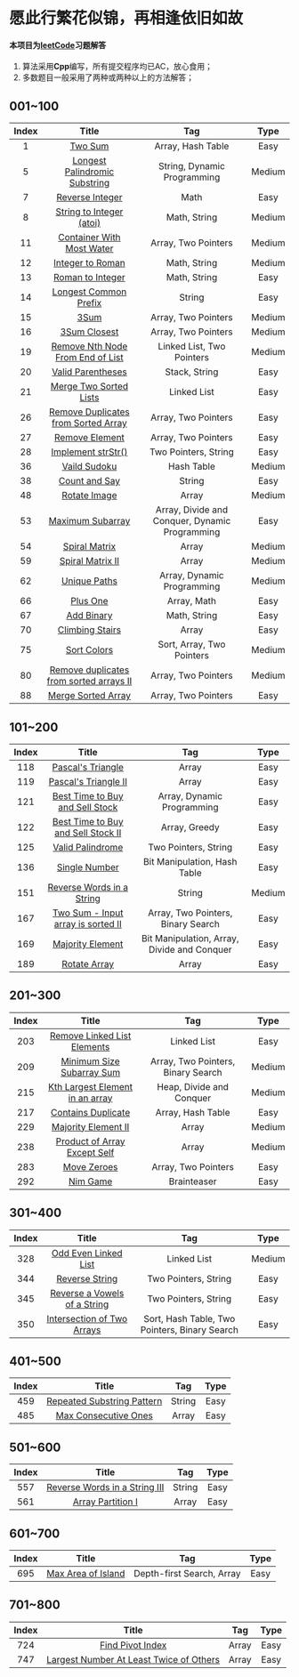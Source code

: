# 愿此行繁花似锦，再相逢依旧如故
#### 本项目为[leetCode](https://leetcode-cn.com/)习题解答

1. 算法采用**Cpp**编写，所有提交程序均已AC，放心食用；
2. 多数题目一般采用了两种或两种以上的方法解答；



## 001~100

| Index |                Title                |         Tag         | Type |
| :---: | :---------------------------------: | :--: | :--: |
| 1 | [Two Sum][001] | Array, Hash Table | Easy |
| 5 | [Longest Palindromic Substring][005] | String, Dynamic Programming | Medium |
| 7 | [Reverse Integer][007] | Math | Easy |
| 8 | [String to Integer (atoi)][008] | Math, String | Medium |
| 11 | [Container With Most Water][011] | Array, Two Pointers | Medium |
| 12 | [Integer to Roman][012] | Math, String | Medium |
| 13 | [Roman to Integer][013] | Math, String | Easy |
| 14 | [ Longest Common Prefix][014] | String | Easy |
| 15 | [3Sum][015] | Array, Two Pointers | Medium |
| 16 | [3Sum Closest][016] | Array, Two Pointers | Medium |
| 19 | [Remove Nth Node From End of List][019] | Linked List, Two Pointers | Medium |
| 20 | [Valid Parentheses][020] | Stack, String | Easy |
| 21 | [Merge Two Sorted Lists][021] | Linked List | Easy |
| 26 | [Remove Duplicates from Sorted Array][026] | Array, Two Pointers | Easy |
| 27 | [Remove Element][027] | Array, Two Pointers | Easy |
| 28 | [Implement strStr()][028] | Two Pointers, String | Easy |
| 36 | [Vaild Sudoku][036] | Hash Table | Medium |
| 38 | [Count and Say][038] | String | Easy |
| 48 | [Rotate Image][048] | Array | Medium |
| 53 | [ Maximum Subarray][053] | Array, Divide and Conquer, Dynamic Programming | Easy |
| 54 | [Spiral Matrix][054] | Array | Medium |
| 59 | [ Spiral Matrix II][059] | Array | Medium |
| 62 | [Unique Paths][062] | Array, Dynamic Programming | Medium |
| 66 | [Plus One][066] | Array, Math | Easy |
| 67 | [Add Binary][067] | Math, String | Easy |
| 70 | [ Climbing Stairs][070] | Array | Easy |
| 75 | [Sort Colors][075] | Sort, Array, Two Pointers | Medium |
| 80 | [Remove duplicates from sorted arrays II][080] | Array, Two Pointers | Medium |
| 88 | [Merge Sorted Array][088] | Array, Two Pointers | Easy |


## 101~200
| Index |                Title                |         Tag         | Type |
| :---: | :---------------------------------: | :--: | :--: |
| 118 | [Pascal's Triangle][118] | Array | Easy |
| 119 | [Pascal's Triangle Ⅱ][118] | Array | Easy |
| 121 | [Best Time to Buy and Sell Stock][121] | Array, Dynamic Programming | Easy |
| 122 | [Best Time to Buy and Sell Stock II][122] | Array, Greedy | Easy |
| 125 | [Valid Palindrome][125] | Two Pointers, String | Easy |
| 136 | [Single Number][136] | Bit Manipulation, Hash Table | Easy |
| 151 | [Reverse Words in a String][151] | String | Medium |
| 167 | [Two Sum - Input array is sorted Ⅱ][167] | Array, Two Pointers, Binary Search | Easy |
| 169 | [Majority Element][169] | Bit Manipulation, Array, Divide and Conquer | Easy |
| 189 | [Rotate Array][189] | Array | Easy |

## 201~300
| Index |                Title                |         Tag         | Type |
| :---: | :---------------------------------: | :--: | :--: |
| 203 | [Remove Linked List Elements][203] | Linked List | Easy |
| 209 | [Minimum Size Subarray Sum][209] | Array, Two Pointers, Binary Search | Medium |
| 215 | [Kth Largest Element in an array][215] | Heap, Divide and Conquer | Medium |
| 217 | [Contains Duplicate][217] | Array, Hash Table | Easy |
| 229 | [Majority Element II][229] | Array | Medium |
| 238 | [Product of Array Except Self][238] | Array | Medium |
| 283 | [Move Zeroes][283] | Array, Two Pointers | Easy |
| 292 | [Nim Game][292] | Brainteaser | Easy |

## 301~400
| Index |                Title                |         Tag         | Type |
| :---: | :---------------------------------: | :--: | :--: |
| 328 | [Odd Even Linked List][328] | Linked List | Medium |
| 344 | [Reverse String][344] | Two Pointers, String | Easy |
| 345 | [Reverse a Vowels of  a String][345] | Two Pointers, String | Easy |
| 350 | [Intersection of Two Arrays][350] | Sort, Hash Table, Two Pointers, Binary Search | Easy |

## 401~500
| Index |                Title                |         Tag         | Type |
| :---: | :---------------------------------: | :--: | :--: |
| 459 | [Repeated Substring Pattern][459] | String | Easy |
| 485 | [Max Consecutive Ones][485] | Array | Easy |

## 501~600
| Index |                Title                |         Tag         | Type |
| :---: | :---------------------------------: | :--: | :--: |
| 557 | [Reverse Words in a String III][557] | String | Easy |
| 561 | [Array Partition Ⅰ][561] | Array | Easy |

## 601~700
| Index |                Title                |         Tag         | Type |
| :---: | :---------------------------------: | :--: | :--: |
| 695 | [Max Area of Island][695] | Depth-first Search, Array | Easy |

## 701~800
| Index |                Title                |         Tag         | Type |
| :---: | :---------------------------------: | :--: | :--: |
| 724 | [Find Pivot Index][724] | Array | Easy |
| 747 | [Largest Number At Least Twice of Others][747] | Array | Easy |



[001]: https://github.com/Cloving/Cpp-LeetCode/blob/master/Array/Two%20Sum%EF%BC%88%E4%B8%A4%E6%95%B0%E4%B9%8B%E5%92%8C%EF%BC%89.cpp
[005]: https://www.google.com
[007]: https://www.google.com
[008]: https://www.google.com
[011]: https://github.com/Cloving/Cpp-LeetCode/blob/master/Array/Container%20With%20Most%20Water%EF%BC%88%E7%9B%9B%E6%B0%B4%E6%9C%80%E5%A4%9A%E7%9A%84%E5%AE%B9%E5%99%A8%EF%BC%89.cpp
[012]: https://www.google.com
[013]: https://www.google.com
[014]: https://www.google.com
[015]: https://www.google.com
[016]: https://www.google.com
[019]: https://www.google.com
[020]: https://www.google.com
[021]: https://www.google.com
[026]: https://github.com/Cloving/Cpp-LeetCode/blob/master/Array/Remove%20duplicates%20from%20sorted%20arrays%EF%BC%88%E4%BB%8E%E6%8E%92%E5%BA%8F%E6%95%B0%E7%BB%84%E4%B8%AD%E5%88%A0%E9%99%A4%E9%87%8D%E5%A4%8D%E9%A1%B9%EF%BC%89.cpp
[027]: https://github.com/Cloving/Cpp-LeetCode/blob/master/Array/Remove%20Element%EF%BC%88%E7%A7%BB%E9%99%A4%E5%85%83%E7%B4%A0%EF%BC%89.cpp
[028]: https://www.google.com
[036]: https://github.com/Cloving/Cpp-LeetCode/blob/master/medium/Array/Valid%20Sudoku%EF%BC%88%E9%AA%8C%E8%AF%81%E6%95%B0%E7%8B%AC%EF%BC%89.cpp
[038]: https://www.google.com
[048]: https://github.com/Cloving/Cpp-LeetCode/blob/master/medium/Array/Rotate%20Image%EF%BC%88%E6%97%8B%E8%BD%AC%E5%9B%BE%E5%83%8F%EF%BC%89.cpp
[053]: https://www.google.com
[054]: https://www.google.com
[059]: https://www.google.com
[062]: https://www.google.com
[066]: https://github.com/Cloving/Cpp-LeetCode/blob/master/Easy/Array/Plus%20One%EF%BC%88%E5%8A%A0%E4%B8%80%EF%BC%89.cpp
[067]: http://www.google.com
[070]: https://www.google.com
[075]: https://github.com/Cloving/Cpp-LeetCode/blob/master/medium/Array/Sort%20Colors%EF%BC%88%E9%A2%9C%E8%89%B2%E5%88%86%E7%B1%BB%EF%BC%89.cpp
[080]: https://github.com/Cloving/Cpp-LeetCode/blob/master/medium/Array/Remove%20duplicates%20from%20sorted%20arrays%20II%EF%BC%88%E5%88%A0%E9%99%A4%E6%8E%92%E5%BA%8F%E6%95%B0%E7%BB%84%E4%B8%AD%E7%9A%84%E9%87%8D%E5%A4%8D%E9%A1%B9%20II%EF%BC%89.cpp
[088]: https://github.com/Cloving/Cpp-LeetCode/blob/master/Easy/Array/Merge%20Sorted%20Array%EF%BC%88%E5%90%88%E5%B9%B6%E4%B8%A4%E4%B8%AA%E6%9C%89%E5%BA%8F%E6%95%B0%E7%BB%84%EF%BC%89.cpp
[118]: https://www.google.com
[119]: https://www.google.com
[121]: https://github.com/Cloving/Cpp-LeetCode/blob/master/Easy/Array/Best%20Time%20to%20Buy%20and%20Sell%20Stock%20%EF%BC%88%E4%B9%B0%E5%8D%96%E8%82%A1%E7%A5%A8%E7%9A%84%E6%9C%80%E4%BD%B3%E6%97%B6%E9%97%B4%EF%BC%89.cpp
[122]: https://github.com/Cloving/Cpp-LeetCode/blob/master/Easy/Array/Best%20Time%20to%20Buy%20and%20Sell%20Stock%20%E2%85%A1%EF%BC%88%E4%B9%B0%E5%8D%96%E8%82%A1%E7%A5%A8%E7%9A%84%E6%9C%80%E4%BD%B3%E6%97%B6%E9%97%B4%20%E2%85%A1%EF%BC%89.cpp
[125]: https://github.com/Cloving/Cpp-LeetCode/blob/master/Easy/String/Valid%20Palindrome%EF%BC%88%E5%9B%9E%E6%96%87%E5%AD%97%E7%AC%A6%E4%B8%B2%EF%BC%89.cpp
[136]: https://github.com/Cloving/Cpp-LeetCode/blob/master/Easy/Array/Single%20Number%EF%BC%88%E5%8F%AA%E5%87%BA%E7%8E%B0%E4%B8%80%E6%AC%A1%E7%9A%84%E6%95%B0%E5%AD%97%EF%BC%89.cpp
[151]: https://www.google.com
[167]: https://github.com/Cloving/Cpp-LeetCode/blob/master/Easy/Array/Two%20Sum%20-%20Input%20array%20is%20sorted%20%E2%85%A1%EF%BC%88%E4%B8%A4%E6%95%B0%E4%B9%8B%E5%92%8C%20-%20%E8%BE%93%E5%85%A5%E6%9C%89%E5%BA%8F%E6%95%B0%E7%BB%84%E2%85%A1%EF%BC%89.cpp
[169]: https://www.google.com
[189]: https://github.com/Cloving/Cpp-LeetCode/blob/master/Easy/Array/Rotate%20Array%EF%BC%88%E6%97%8B%E8%BD%AC%E6%95%B0%E7%BB%84%EF%BC%89.cpp
[203]: https://www.google.com
[209]: https://github.com/Cloving/Cpp-LeetCode/blob/master/medium/Array/Minimum%20Size%20Subarray%20Sum%EF%BC%88%E9%95%BF%E5%BA%A6%E6%9C%80%E5%B0%8F%E5%AD%90%E6%95%B0%E7%BB%84%EF%BC%89.cpp
[215]: https://github.com/Cloving/Cpp-LeetCode/blob/master/medium/Array/Kth%20Largest%20Element%20in%20an%20array%EF%BC%88%E6%95%B0%E7%BB%84%E4%B8%AD%E7%9A%84%E7%AC%ACK%E4%B8%AA%E6%9C%80%E5%A4%A7%E5%85%83%E7%B4%A0%EF%BC%89.cpp
[217]: https://github.com/Cloving/Cpp-LeetCode/blob/master/Easy/Array/Contains%20Duplicate%EF%BC%88%E5%AD%98%E5%9C%A8%E9%87%8D%E5%A4%8D%EF%BC%89.cpp
[229]: https://www.google.com
[238]: https://www.google.com
[283]: https://github.com/Cloving/Cpp-LeetCode/blob/master/Easy/Array/Move%20Zeroes%EF%BC%88%E7%A7%BB%E5%8A%A8%E9%9B%B6%EF%BC%89.cpp
[292]: http://www.google.com
[328]: http://www.google.com
[344]: http://www.google.com
[345]: https://github.com/Cloving/Cpp-LeetCode/blob/master/Easy/String/Reverse%20a%20Vowels%20of%20%20a%20String%EF%BC%88%E5%8F%8D%E8%BD%AC%E5%AD%97%E7%AC%A6%E4%B8%B2%E4%B8%AD%E7%9A%84%E5%8E%9F%E9%9F%B3%E5%AD%97%E6%AF%8D%EF%BC%89.cpp
[350]: https://github.com/Cloving/Cpp-LeetCode/blob/master/Easy/Array/Intersection%20of%20Two%20Arrays%20II%EF%BC%88%E4%B8%A4%E4%B8%AA%E6%95%B0%E7%BB%84%E7%9A%84%E4%BA%A4%E9%9B%86%EF%BC%89.cpp
[459]: https://www.google.com
[485]: https://www.google.com
[557]: https://www.google.com
[561]: https://www.google.com
[695]: https://www.google.com
[724]: https://www.google.com
[747]: https://www.google.com
